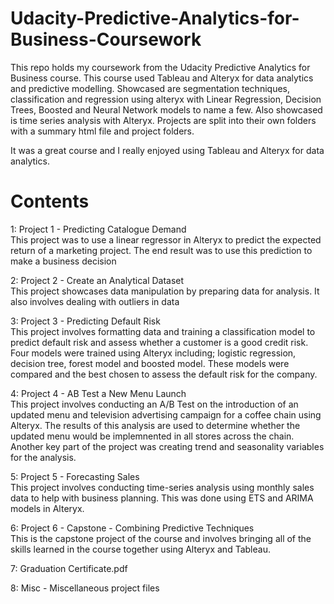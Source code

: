 # Udacity-Predictive-Analytics-for-Business-Coursework
This repo holds my coursework from the Udacity Predictive Analytics for Business course. This course used Tableau and Alteryx for data analytics and predictive modelling.
Showcased are segmentation techniques, classification and regression using alteryx with Linear Regression, Decision Trees, Boosted and Neural Network models to name a few. Also showcased is time series analysis with Alteryx.
Projects are split into their own folders with a summary html file and project folders.

It was a great course and I really enjoyed using Tableau and Alteryx for data analytics.

# Contents


1: Project 1 - Predicting Catalogue Demand  
This project was to use a linear regressor in Alteryx to predict the expected return of a marketing project. The end result was to use this prediction to make a business decision  

2: Project 2 - Create an Analytical Dataset  
This project showcases data manipulation by preparing data for analysis. It also involves dealing with outliers in data  

3: Project 3 - Predicting Default Risk  
This project involves formatting data and training a classification model to predict default risk and assess whether a customer is a good credit risk. Four models were trained using Alteryx including; logistic regression, decision tree, forest model and boosted model. These models were compared and the best chosen to assess the default risk for the company.  

4: Project 4 - AB Test a New Menu Launch  
This project involves conducting an A/B Test on the introduction of an updated menu and television advertising campaign for a coffee chain using Alteryx. The results of this analysis are used to determine whether the updated menu would be implemnented in all stores across the chain. Another key part of the project was creating trend and seasonality variables for the analysis.

5: Project 5 - Forecasting Sales  
This project involves conducting time-series analysis using monthly sales data to help with business planning. This was done using ETS and ARIMA models in Alteryx.  

6: Project 6 - Capstone - Combining Predictive Techniques  
This is the capstone project of the course and involves bringing all of the skills learned in the course together using Alteryx and Tableau.   

7: Graduation Certificate.pdf  
  

8: Misc	- Miscellaneous project files
  
